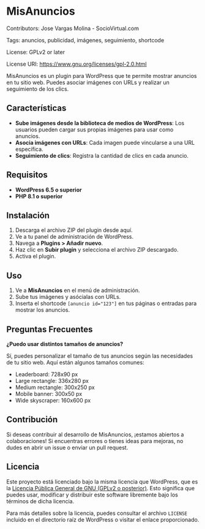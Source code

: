 # MisAnuncios

Contributors: Jose Vargas Molina - SocioVirtual.com

Tags: anuncios, publicidad, imágenes, seguimiento, shortcode

License: GPLv2 or later

License URI: https://www.gnu.org/licenses/gpl-2.0.html

MisAnuncios es un plugin para WordPress que te permite mostrar anuncios en tu sitio web. Puedes asociar imágenes con URLs y realizar un seguimiento de los clics.

## Características

- **Sube imágenes desde la biblioteca de medios de WordPress**: Los usuarios pueden cargar sus propias imágenes para usar como anuncios.
- **Asocia imágenes con URLs**: Cada imagen puede vincularse a una URL específica.
- **Seguimiento de clics**: Registra la cantidad de clics en cada anuncio.

## Requisitos

- **WordPress 6.5 o superior**
- **PHP 8.1 o superior**

## Instalación

1. Descarga el archivo ZIP del plugin desde aquí.
2. Ve a tu panel de administración de WordPress.
3. Navega a **Plugins > Añadir nuevo**.
4. Haz clic en **Subir plugin** y selecciona el archivo ZIP descargado.
5. Activa el plugin.

## Uso

1. Ve a **MisAnuncios** en el menú de administración.
2. Sube tus imágenes y asócialas con URLs.
3. Inserta el shortcode `[anuncio id="123"]` en tus páginas o entradas para mostrar los anuncios.

## Preguntas Frecuentes 

**¿Puedo usar distintos tamaños de anuncios?**

Sí, puedes personalizar el tamaño de tus anuncios según las necesidades de tu sitio web. Aquí están algunos tamaños comunes:
- Leaderboard: 728x90 px
- Large rectangle: 336x280 px
- Medium rectangle: 300x250 px
- Mobile banner: 300x50 px
- Wide skyscraper: 160x600 px

## Contribución

Si deseas contribuir al desarrollo de MisAnuncios, ¡estamos abiertos a colaboraciones! Si encuentras errores o tienes ideas para mejoras, no dudes en abrir un issue o enviar un pull request.

## Licencia
Este proyecto está licenciado bajo la misma licencia que WordPress, que es la [Licencia Pública General de GNU (GPLv2 o posterior)](https://es.wordpress.org/about/license/). Esto significa que puedes usar, modificar y distribuir este software libremente bajo los términos de dicha licencia.

Para más detalles sobre la licencia, puedes consultar el archivo `LICENSE` incluido en el directorio raíz de WordPress o visitar el enlace proporcionado.

